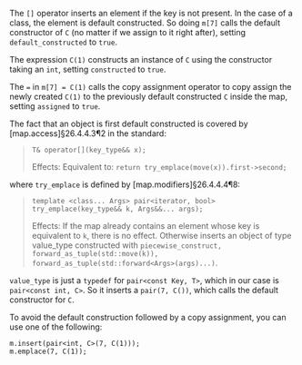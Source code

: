 The `[]` operator inserts an element if the key is not present. In the case of a class, the element is default constructed. So doing `m[7]` calls the default constructor of `C` (no matter if we assign to it right after), setting  `default_constructed` to `true`.

The expression `C(1)` constructs an instance of `C` using the constructor taking an `int`, setting `constructed` to `true`.

The `=` in `m[7] = C(1)` calls the copy assignment operator to copy assign the newly created `C(1)` to the previously default constructed `C` inside the map, setting `assigned` to `true`.

The fact that an object is first default constructed is covered by [map.access]§26.4.4.3¶2 in the standard:

> `T& operator[](key_type&& x);` 
>
> Effects: Equivalent to: `return try_emplace(move(x)).first->second;`

where `try_emplace` is defined by [map.modifiers]§26.4.4.4¶8:

> `template <class... Args> pair<iterator, bool> try_emplace(key_type&& k, Args&&... args);`
>
> Effects: If the map already contains an element whose key is equivalent to `k`, there is no effect. Otherwise inserts an object of type value_type constructed with `piecewise_construct, forward_as_tuple(std::move(k)), forward_as_tuple(std::forward<Args>(args)...)`.

`value_type` is just a `typedef` for `pair<const Key, T>`, which in our case is `pair<const int, C>`. So it inserts a `pair(7, C())`, which calls the default constructor for `C`.

To avoid the default construction followed by a copy assignment, you can use one of the following:

    m.insert(pair<int, C>(7, C(1)));
    m.emplace(7, C(1));
